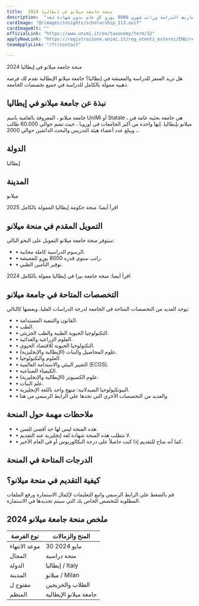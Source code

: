 ```yaml
---
title:  منحة جامعة ميلانو في إيطاليا 2024 
description:  "منحة جامعة ميلانو الممولة بالكامل في إيطاليا تغطي كافة مصاريف الدراسة وراتب شهري 8000 يورو كل عام بدون شهادة لغة" 
cardImage: "@/images/insights/scholarship_113.avif" 
cardImageAlt: "" 
officialLink: "https://www.unimi.it/en/taxonomy/term/12" 
applyNowLink: "https://registrazione.unimi.it/reg_utenti_esterni/ENG/registrazione/form.html" 
teamApplyLink: "/fr/contact"

---
```


منحة جامعة ميلانو في إيطاليا 2024

هل تريد السفر للدراسة والمعيشة في إيطاليا؟ جامعة ميلانو الإيطالية تقدم لك فرصة ذهبية ممولة بالكامل للدراسة في جميع تخصصات الجامعة.

## نبذة عن جامعة ميلانو في إيطاليا

جامعة ميلانو ، المعروفة بالعامية باسم UniMi أو Statale ، هي جامعة بحثية عامة في ميلانو بإيطاليا. إنها واحدة من أكبر الجامعات في أوروبا ، حيث تضم حوالي 60.000 طالب ، ويبلغ عدد أعضاء هيئة التدريس والبحث الدائمين حوالي 2000.

## الدولة

إيطاليا

## المدينة

ميلانو

اقرأ أيضا: منحة حكومة إيطاليا الممولة بالكامل 2025

## التمويل المقدم في منحة ميلانو

ستوفر منحة جامعة ميلانو التمويل على النحو التالي:

- • الرسوم الدراسية كاملة مجانية.
- • راتب سنوي قدره 8000 يورو للمعيشة.
- • توفير التأمين الطبي.

اقرأ أيضا: منحة جامعة بيزا في إيطاليا ممولة بالكامل 2024

## التخصصات المتاحة في جامعة ميلانو

يوجد العديد من التخصصات المتاحة في الجامعة لدرجة الدراسات العليا، وبعضها كالتالي:

- • القانون والتنمية المستدامة.
- • الطب.
- • التكنولوجيا الحيوية الطبية والطب الجزيئي.
- • العلوم الزراعية والغذائية.
- • التكنولوجيا الحيوية للاقتصاد الحيوي.
- • علوم المحاصيل والنبات (الإيطالية والإنجليزية).
- • العلوم والتكنولوجيا.
- • التغيير البيئي والاستدامة العالمية (ECGS).
- • الكيمياء الصناعية.
- • علوم الكمبيوتر (الإيطالية والإنجليزية).
- • علم النبات.
- • البيوتكنولوجيا الصيدلانية: منهج واحد باللغة الإنجليزية.
- • والعديد من التخصصات الأخري التي تجدها علي الرابط الرسمي من هنا

## ملاحظات مهمة حول المنحة

- • هذه المنحة ليس لها حد أقصى للسن.
- • لا تتطلب هذه المنحة شهادة لغة إنجليزية عند التقديم.
- • كما أنه متاح للتقديم إذا كنت حاصلاً على درجة البكالوريوس أو في العام الأخير.

## الدرجات المتاحة في المنحة


## كيفية التقديم في منحة ميلانو؟

قم بالضغط علي الرابط الرسمي واتبع التعليمات لإكمال الاستمارة ورفع الملفات المطلوبة للتخصص الخاص بك التي سيتم تحديدها في الاستمارة.


## ملخص منحة جامعة ميلانو 2024

| نوع الفرصة | المنح والزمالات |
| --- | --- |
| موعد الانتهاء | 30 مايو 2024 |
| المجال | منحة دراسية |
| الدولة | إيطاليا / Italy |
| المدينة | ميلانو / Milan |
| مفتوح ل | الطلاب والخريجين |
| المنظم | جامعة ميلانو الإيطالية |


